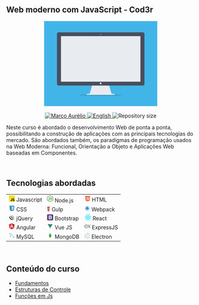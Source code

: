## Web moderno com JavaScript - Cod3r

<p align="center">
  <img alt="preview" src="./.github/cover.gif" width="60%">
</p>

<p align="center">	

   <a href="https://www.linkedin.com/in/omarcoaur3lio/">
      <img alt="Marco Aurélio" src="https://img.shields.io/badge/-Marco Aurélio-000?style=flat&logo=Linkedin&logoColor=000&labelColor=63DCFE" />
   </a>

   <a href="./README.md">
      <img alt="English" src="https://img.shields.io/badge/-Leia em inglês -000?style=flat&logo=google-translate&logoColor=000&labelColor=63DCFE" />
   </a>



   <img alt="Repository size" src="https://img.shields.io/github/repo-size/omarcoaur3lio/JS-Udemy_Cod3r?style=flat&logoColor=000&labelColor=63DCFE&color=000">



</p>

Neste curso é abordado o desenvolvimento Web de ponta a ponta, possibilitando a construção de aplicações com as principais tecnologias do mercado. São abordados também, os paradigmas de programação usados na Web Moderna: Funcional, Orientação a Objeto e Aplicações Web baseadas em Componentes. 

<br>

## Tecnologias abordadas

<table>
  <tr>
    <!-- <td align="center" colspan="3"><b>Tecnologias abordadas</b></td> -->
  </tr>
  <tr>
    <td><img src="./.github/js.png" /> Javascript</td>
    <td><img src="./.github/node.png" /> Node.js</td>
    <td><img src="./.github/html.png" /> HTML</td>
  </tr>
  <tr>
    <td><img src="./.github/css.png" /> CSS</td>
    <td><img src="./.github/gulp.png" /> Gulp</td>
    <td><img src="./.github/webpack.png" /> Webpack</td>
  </tr>
  <tr>
    <td><img src="./.github/jquery.png" /> jQuery</td>
    <td><img src="./.github/bootstrap.png" /> Bootstrap</td>
    <td><img src="./.github/react.png" /> React</td>
  </tr>
  <tr>
    <td><img src="./.github/angular.png" /> Angular</td>
    <td><img src="./.github/vue.png" /> Vue JS</td>
    <td><img src="./.github/express.png" /> ExpressJS</td>
  </tr>
  <tr>
    <td><img src="./.github/mysql.png" /> MySQL</td>
    <td><img src="./.github/mongo.png" /> MongoDB</td>
    <td><img src="./.github/electron.png" /> Electron</td>
  </tr>
</table>

<br>

## Conteúdo do curso
- [Fundamentos](./1_Fundamentos/)
- [Estruturas de Controle](./2_Estruturas_de_Controle/)
- [Funções em Js](./3_Funcoes/)
